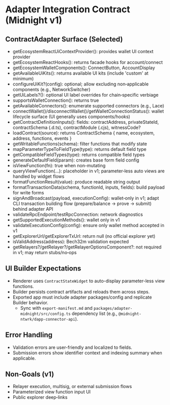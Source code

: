 # Adapter Integration Contract (Midnight v1)

## ContractAdapter Surface (Selected)

- getEcosystemReactUiContextProvider(): provides wallet UI context provider
- getEcosystemReactHooks(): returns facade hooks for account/connect
- getEcosystemWalletComponents(): ConnectButton, AccountDisplay
- getAvailableUiKits(): returns available UI kits (include 'custom' at minimum)
- configureUiKit?(config): optional; allow excluding non‑applicable components (e.g., NetworkSwitcher)
- getUiLabels?(): optional UI label overrides for chain‑specific verbiage
- supportsWalletConnection(): returns true
- getAvailableConnectors(): enumerate supported connectors (e.g., Lace)
- connectWallet()/disconnectWallet()/getWalletConnectionStatus(): wallet lifecycle surface (UI generally uses components/hooks)
- getContractDefinitionInputs(): fields: contractAddress, privateStateId, contractSchema (.d.ts), contractModule (.cjs), witnessCode?
- loadContract(source): returns ContractSchema { name, ecosystem, address, functions, events }
- getWritableFunctions(schema): filter functions that modify state
- mapParameterTypeToFieldType(type): returns default field type
- getCompatibleFieldTypes(type): returns compatible field types
- generateDefaultField(param): creates base form field config
- isViewFunction(fn): true when non-mutating
- queryViewFunction(...): placeholder in v1; parameter‑less auto views are handled by widget flows
- formatFunctionResult(value): produce readable string output
- formatTransactionData(schema, functionId, inputs, fields): build payload for write forms
- signAndBroadcast(payload, executionConfig): wallet‑only in v1; adapt CLI transaction building flow (prepare/balance → prove → submit) behind adapter API
- validateRpcEndpoint/testRpcConnection: network diagnostics
- getSupportedExecutionMethods(): wallet only in v1
- validateExecutionConfig(config): ensure only wallet method accepted in v1
- getExplorerUrl/getExplorerTxUrl: return null (no official explorer yet)
- isValidAddress(address): Bech32m validation expected
- getRelayers?/getRelayer?/getRelayerOptionsComponent?: not required in v1; may return stubs/no‑ops

## UI Builder Expectations

- Renderer uses `ContractStateWidget` to auto-display parameter-less view functions.
- Builder persists contract artifacts and reloads them across steps.
- Exported app must include adapter packages/config and replicate Builder behavior.
  - Sync with `export-manifest.md` and `packages/adapter-midnight/src/config.ts` dependency list (e.g., `@midnight-ntwrk/dapp-connector-api`).

## Error Handling

- Validation errors are user-friendly and localized to fields.
- Submission errors show identifier context and indexing summary when applicable.

## Non‑Goals (v1)

- Relayer execution, multisig, or external submission flows
- Parameterized view function input UI
- Public explorer deep‑links
